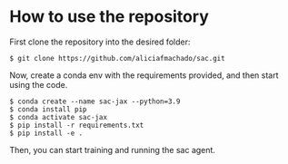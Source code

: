 # How to use the repository

First clone the repository into the desired folder:

```
$ git clone https://github.com/aliciafmachado/sac.git
```

Now, create a conda env with the requirements provided, and then start using the code.

```
$ conda create --name sac-jax --python=3.9
$ conda install pip 
$ conda activate sac-jax
$ pip install -r requirements.txt
$ pip install -e .
```

Then, you can start training and running the sac agent.
